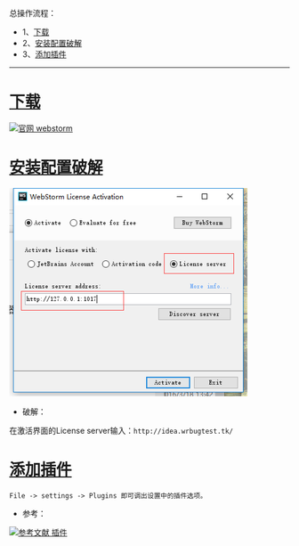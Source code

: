 总操作流程：
- 1、[下载](#WebStorm-01)
- 2、[安装配置破解](#WebStorm-02)
- 3、[添加插件](#WebStorm-03)

***

# <a name="WebStorm-01" href="#" >下载</a>

[![](https://img.shields.io/badge/官网-webstorm-red.svg "官网 webstorm")](https://www.jetbrains.com/webstorm/download/previous.html)


# <a name="WebStorm-02" href="#" >安装配置破解</a>
![](image/1.png)

- 破解：

在激活界面的License server输入：`http://idea.wrbugtest.tk/`

# <a name="WebStorm-03" href="#" >添加插件</a>

```
File -> settings -> Plugins 即可调出设置中的插件选项。
```

- 参考：

[![](https://img.shields.io/badge/参考文献-插件-yellow.svg "参考文献 插件")](https://www.zhihu.com/question/22437385)
